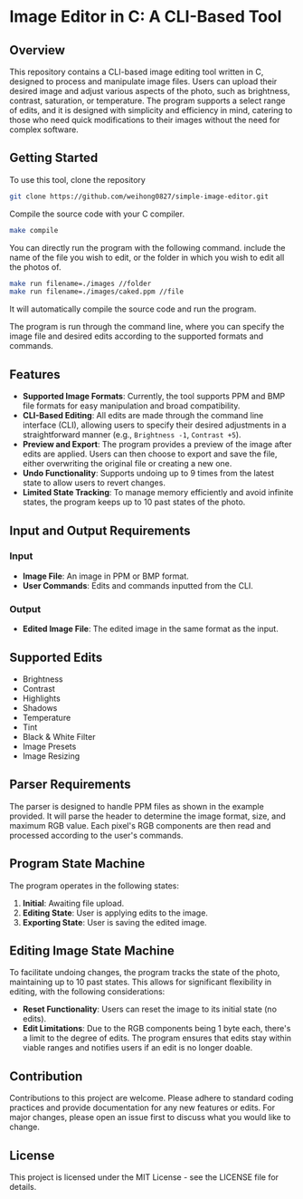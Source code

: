# Image Editor in C: A CLI-Based Tool

## Overview

This repository contains a CLI-based image editing tool written in C, designed to process and manipulate image files. Users can upload their desired image and adjust various aspects of the photo, such as brightness, contrast, saturation, or temperature. The program supports a select range of edits, and it is designed with simplicity and efficiency in mind, catering to those who need quick modifications to their images without the need for complex software.
## Getting Started

To use this tool, clone the repository 
```bash
git clone https://github.com/weihong0827/simple-image-editor.git
```

Compile the source code with your C compiler.
```bash
make compile
```
You can directly run the program with the following command. include the name of the file you wish to edit, or the folder in which you wish to edit all the photos of.
```bash
make run filename=./images //folder
make run filename=./images/caked.ppm //file
```
It will automatically compile the source code and run the program.

The program is run through the command line, where you can specify the image file and desired edits according to the supported formats and commands.

## Features

- **Supported Image Formats**: Currently, the tool supports PPM and BMP file formats for easy manipulation and broad compatibility.
- **CLI-Based Editing**: All edits are made through the command line interface (CLI), allowing users to specify their desired adjustments in a straightforward manner (e.g., `Brightness -1`, `Contrast +5`).
- **Preview and Export**: The program provides a preview of the image after edits are applied. Users can then choose to export and save the file, either overwriting the original file or creating a new one.
- **Undo Functionality**: Supports undoing up to 9 times from the latest state to allow users to revert changes.
- **Limited State Tracking**: To manage memory efficiently and avoid infinite states, the program keeps up to 10 past states of the photo.

## Input and Output Requirements

### Input

- **Image File**: An image in PPM or BMP format.
- **User Commands**: Edits and commands inputted from the CLI.

### Output

- **Edited Image File**: The edited image in the same format as the input.

## Supported Edits

- Brightness
- Contrast
- Highlights
- Shadows
- Temperature
- Tint
- Black & White Filter
- Image Presets
- Image Resizing

## Parser Requirements

The parser is designed to handle PPM files as shown in the example provided. It will parse the header to determine the image format, size, and maximum RGB value. Each pixel's RGB components are then read and processed according to the user's commands.

## Program State Machine

The program operates in the following states:

1. **Initial**: Awaiting file upload.
2. **Editing State**: User is applying edits to the image.
3. **Exporting State**: User is saving the edited image.

## Editing Image State Machine

To facilitate undoing changes, the program tracks the state of the photo, maintaining up to 10 past states. This allows for significant flexibility in editing, with the following considerations:

- **Reset Functionality**: Users can reset the image to its initial state (no edits).
- **Edit Limitations**: Due to the RGB components being 1 byte each, there's a limit to the degree of edits. The program ensures that edits stay within viable ranges and notifies users if an edit is no longer doable.


## Contribution

Contributions to this project are welcome. Please adhere to standard coding practices and provide documentation for any new features or edits. For major changes, please open an issue first to discuss what you would like to change.

## License

This project is licensed under the MIT License - see the LICENSE file for details.
